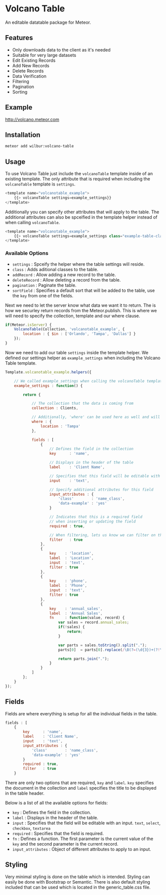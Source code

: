 # Volcano Table

An editable datatable package for Meteor.

## Features
 * Only downloads data to the client as it's needed
 * Suitable for very large datasets
 * Edit Existing Records
 * Add New Records
 * Delete Records
 * Data Verification
 * Filtering
 * Pagination
 * Sorting

## Example

http://volcano.meteor.com

## Installation

```bash
meteor add wilbur:volcano-table
```

## Usage

To use Volcano Table just include the `volcanoTable` template inside of an existing template. The only attribute that is
required when including the `volcanoTable` template is `settings`.

```javascript
<template name="volcanotable_example">
	{{> volcanoTable settings=example_settings}}
</template>
```

Additionally you can specify other attributes that will apply to the table. The additional attributes can also be spceified
in the template helper instead of when calling `volcanoTable`.

```javascript
<template name="volcanotable_example">
	{{> volcanoTable settings=example_settings class="example-table-class" addRecord=true deleteRecord=true pagination=15 sortField="name"}}
</template>
```

### Available Options

 * `settings`     : Spceify the helper where the table settings will reside.
 * `class`        : Adds aditional classes to the table.
 * `addRecord`    : Allow adding a new record to the table.
 * `deleteRecord` : Allow deleting a record from the table.
 * `pagination`   : Paginate the table.
 * `sortField`    : Specifies a default sort that will be added to the table, use the `key` from one of the fields.

Next we need to let the server know what data we want it to return. The is how we securley return records from the Meteor.publish.
This is where we will need to specify the collection, template and our where clause.

```javascript
if(Meteor.isServer) {
	VolcanoTable(Collection, 'volcanotable_example', {
		location : { $in : ['Orlando', 'Tampa', 'Dallas'] }
	});
}
```

Now we need to add our table `settings` inside the template helper. We defined our settings helper as `example_settings`
when including the Volcano Table template.

```javascript
Template.volcanotable_example.helpers({

	// We called example_settings when calling the volcanoTable template
	example_settings : function() {

		return {

			// The collection that the data is coming from
			collection : Clients,

			// Additionally, 'where' can be used here as well and will filter out results that are already published
			where : {
				location : 'Tampa'
			},

			fields : [
				{
					// Defines the field in the collection
					key      : 'name',

					// Displays in the header of the table
					label    : 'Client Name',

					// Specifies that this field will be editable with an input of type text
					input    : 'text',

					// Specify additional attributes for this field
					input_attributes : {
						'class'        : 'name_class',
						'data-example' : 'yes'
					}

					// Indicates that this is a required field
					// when inserting or updating the field
					required : true,

					// When filtering, lets us know we can filter on this field
					filter   : true
				},
				{
					key    : 'location',
					label  : 'Location',
					input  : 'text',
					filter : true
				},
				{
					key    : 'phone',
					label  : 'Phone',
					input  : 'text',
					filter : true
				},
				{
					key    : 'annual_sales',
					label  : 'Annual Sales',
					fn     : function(value, record) {
						var sales = record.annual_sales;
						if(!sales) {
							return;
						}

						var parts = sales.toString().split(".");
						parts[0]  = parts[0].replace(/\B(?=(\d{3})+(?!\d))/g, ",");

						return parts.join(".");
					}
				}
			]
		};
	}
});
```

## Fields

Fields are where everything is setup for all the individual fields in the table.

```javascript
fields : [
	{
		key      : 'name',
		label    : 'Client Name',
		input    : 'text',
		input_attributes : {
			'class'        : 'name_class',
			'data-example' : 'yes'
		}
		required : true,
		filter   : true
	}
```

There are only two options that are required, `key` and `label`. `key` specifies the document in the collection and
`label` specifies the title to be displayed in the table header.

Below is a list of all the available options for fields:
 * `key`              : Defines the field in the collection.
 * `label`            : Displays in the header of the table.
 * `input`            : Specifies that the field will be editable with an input. `text`, `select`, `checkbox`, `textarea`
 * `required`         : Specifies that the field is required.
 * `fn`               : Defines a function. The first parameter is the current value of the `key` and the second parameter is the current record.
 * `input_attributes` : Object of different attributes to apply to an input.

## Styling

Very minimal styling is done on the table which is intended. Styling can easily be done with Bootstrap or Semantic. There is also default
styling included that can be used which is located in the generic_table.css file.
